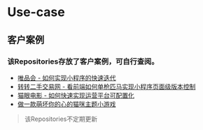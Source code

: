 # Use-case
## 客户案例
### 该Repositories存放了客户案例，可自行查阅。
- [唯品会 - 如何实现小程序的快速迭代](https://github.com/TencentCloudBase/Use-case/tree/master/%E5%94%AF%E5%93%81%E4%BC%9A%20-%20%E5%A6%82%E4%BD%95%E5%AE%9E%E7%8E%B0%E5%B0%8F%E7%A8%8B%E5%BA%8F%E7%9A%84%E5%BF%AB%E9%80%9F%E8%BF%AD%E4%BB%A3)</br>
- [转转二手交易网 - 看前端如何单枪匹马实现小程序页面级版本控制](https://github.com/TencentCloudBase/Use-case/tree/master/%E8%BD%AC%E8%BD%AC%E4%BA%8C%E6%89%8B%E4%BA%A4%E6%98%93%E7%BD%91%20-%20%E7%9C%8B%E5%89%8D%E7%AB%AF%E5%A6%82%E4%BD%95%E5%8D%95%E6%9E%AA%E5%8C%B9%E9%A9%AC%E5%AE%9E%E7%8E%B0%E5%B0%8F%E7%A8%8B%E5%BA%8F%E9%A1%B5%E9%9D%A2%E7%BA%A7%E7%89%88%E6%9C%AC%E6%8E%A7%E5%88%B6)</br>
- [猫眼电影 - 如何快速实现运营平台可配置化](https://github.com/TencentCloudBase/Use-case/tree/master/%E7%8C%AB%E7%9C%BC%E7%94%B5%E5%BD%B1%20-%20%E5%A6%82%E4%BD%95%E5%BF%AB%E9%80%9F%E5%AE%9E%E7%8E%B0%E8%BF%90%E8%90%A5%E5%B9%B3%E5%8F%B0%E5%8F%AF%E9%85%8D%E7%BD%AE%E5%8C%96)</br>
- [做一款萌坏你的心的猫咪主题小游戏](https://github.com/TencentCloudBase/Use-case/tree/master/%E5%81%9A%E4%B8%80%E6%AC%BE%E8%90%8C%E5%9D%8F%E4%BD%A0%E7%9A%84%E5%BF%83%E7%9A%84%E7%8C%AB%E5%92%AA%E4%B8%BB%E9%A2%98%E5%B0%8F%E6%B8%B8%E6%88%8F)</br>

>该Repositories不定期更新

